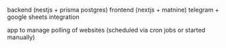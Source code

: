 backend (nestjs + prisma postgres)
frontend (nextjs + matnine)
telegram + google sheets integration

app to manage polling of websites (scheduled via cron jobs or started manually) 
